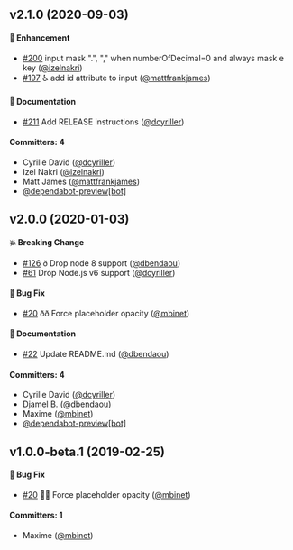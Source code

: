 
## v2.1.0 (2020-09-03)

#### :rocket: Enhancement
* [#200](https://github.com/qonto/ember-amount-input/pull/200) input mask ".", "," when numberOfDecimal=0 and always mask e key ([@izelnakri](https://github.com/izelnakri))
* [#197](https://github.com/qonto/ember-amount-input/pull/197) :wheelchair: add id attribute to input ([@mattfrankjames](https://github.com/mattfrankjames))

#### :memo: Documentation
* [#211](https://github.com/qonto/ember-amount-input/pull/211) Add RELEASE instructions ([@dcyriller](https://github.com/dcyriller))

#### Committers: 4
- Cyrille David ([@dcyriller](https://github.com/dcyriller))
- Izel Nakri ([@izelnakri](https://github.com/izelnakri))
- Matt James ([@mattfrankjames](https://github.com/mattfrankjames))
- [@dependabot-preview[bot]](https://github.com/apps/dependabot-preview)

## v2.0.0 (2020-01-03)

#### :boom: Breaking Change
* [#126](https://github.com/qonto/ember-amount-input/pull/126) ð Drop node 8 support  ([@dbendaou](https://github.com/dbendaou))
* [#61](https://github.com/qonto/ember-amount-input/pull/61) Drop Node.js v6 support ([@dcyriller](https://github.com/dcyriller))

#### :bug: Bug Fix
* [#20](https://github.com/qonto/ember-amount-input/pull/20) ðð Force placeholder opacity ([@mbinet](https://github.com/mbinet))

#### :memo: Documentation
* [#22](https://github.com/qonto/ember-amount-input/pull/22) Update README.md ([@dbendaou](https://github.com/dbendaou))

#### Committers: 4
- Cyrille David ([@dcyriller](https://github.com/dcyriller))
- Djamel B. ([@dbendaou](https://github.com/dbendaou))
- Maxime ([@mbinet](https://github.com/mbinet))
- [@dependabot-preview[bot]](https://github.com/apps/dependabot-preview)

## v1.0.0-beta.1 (2019-02-25)

#### :bug: Bug Fix
* [#20](https://github.com/qonto/ember-amount-input/pull/20) 🐛💄 Force placeholder opacity ([@mbinet](https://github.com/mbinet))

#### Committers: 1
- Maxime ([@mbinet](https://github.com/mbinet))
